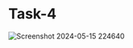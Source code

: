 # Task-4
![Screenshot 2024-05-15 224640](https://github.com/Vyxxhu/Task-4/assets/149455773/cea2c57a-32d3-4189-9366-5cf8a632b4a2)
